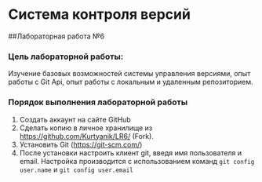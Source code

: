 # Система контроля версий
##Лабораторная работа №6

### Цель лабораторной работы: 
Изучение базовых возможностей системы управления версиями, опыт работы с Git Api, опыт работы с локальным и
удаленным репозиторием. 

### Порядок выполнения лабораторной работы

1. Создать аккаунт на сайте GitHub
2. Сделать копию в личное хранилище из https://github.com/Kurtyanik/LR6/ (Fork).
3. Установить Git (https://git-scm.com/)
4. После установки настроить клиент git, введя имя пользователя и email.
Настройка производится с использованием команд `git config user.name` и `git config user.email`
